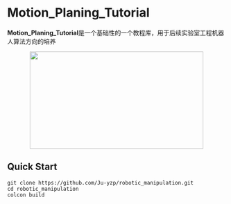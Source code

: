 # Motion_Planing_Tutorial

**Motion_Planing_Tutorial**是一个基础性的一个教程库，用于后续实验室工程机器人算法方向的培养

<p align="center">
  <img src="doc/trajectory_optimize.png" width = "400" height = "225"/>
</p>

## Quick Start

```
git clone https://github.com/Ju-yzp/robotic_manipulation.git
cd robotic_manipulation
colcon build
```